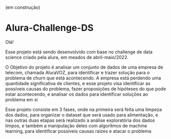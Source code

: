 (em construção)

# Alura-Challenge-DS

Olá!

Esse projeto está sendo desenvolvido com base no challenge de data science criado pela alura, em meados de abril-maio/2022.

O Objetivo do projeto é analisar um conjunto de dados de uma empresa de telecom, chamada AluraVOZ, para identificar e trazer solução
para o problema de churn que está acontecendo. A empresa está perdendo uma quantidade significativa de clientes, e esse projeto visa
identificar as possíveis causas do problema, fazer proposições de hipóteses do que pode estar acontecendo, e analisar os dados para identificar
soluções ao problema em si

Esse projeto consiste em 3 fases, onde na primeira será feita uma limpeza dos dados, para organizar o dataset que será usado para alimentação,
e nas outras duas etapas será realizado a análise exploratória dos dados limpos, e também a manipulação deles com algorítmos de machine learning, para
identificar possíveis causas raizes e atacar o problema
